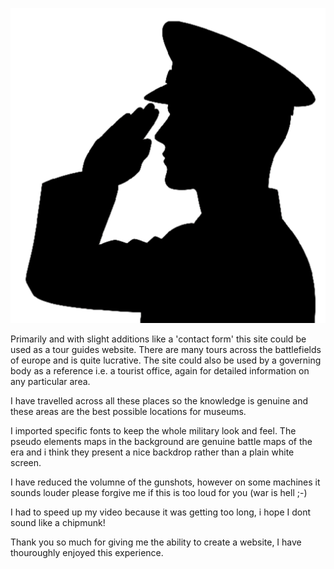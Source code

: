 



![Alt text](/public\Soldier-salute.png)







Primarily and with slight additions like a 'contact form' this site could be used as a tour guides website. There are many tours across the battlefields of europe and is quite lucrative. The site could also be used by a governing body as a reference i.e. a tourist office, again for detailed information on any particular area. 

I have travelled across all these places so the knowledge is genuine and these areas are the best possible locations for museums. 

I imported specific fonts to keep the whole military look and feel. The pseudo elements maps in the background are genuine battle maps of the era and i think they present a nice backdrop rather than a plain white screen. 

I have reduced the volumne of the gunshots, however on some machines it sounds louder please forgive me if this is too loud for you (war is hell ;-) 

I had to speed up my video because it was getting too long, i hope I dont sound like a chipmunk!

Thank you so much for giving me the ability to create a website, I have thouroughly enjoyed this experience.